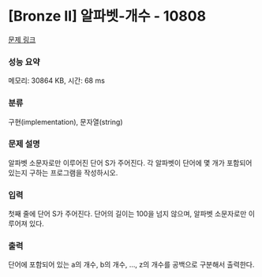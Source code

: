 # [Bronze II] 알파벳-개수 - 10808 

[문제 링크](https://www.acmicpc.net/problem/10808) 

### 성능 요약

메모리: 30864 KB, 시간: 68 ms

### 분류

구현(implementation), 문자열(string)

### 문제 설명

알파벳 소문자로만 이루어진 단어 S가 주어진다. 각 알파벳이 단어에 몇 개가 포함되어 있는지 구하는 프로그램을 작성하시오.
### 입력 

 첫째 줄에 단어 S가 주어진다. 단어의 길이는 100을 넘지 않으며, 알파벳 소문자로만 이루어져 있다.
### 출력 

 단어에 포함되어 있는 a의 개수, b의 개수, …, z의 개수를 공백으로 구분해서 출력한다.


